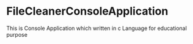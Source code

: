# FileCleanerConsoleApplication
This is Console Application which written in c Language for educational purpose
